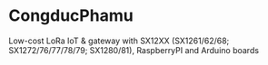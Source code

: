 # CongducPhamu
Low-cost LoRa IoT &amp; gateway with SX12XX (SX1261/62/68; SX1272/76/77/78/79; SX1280/81), RaspberryPI and Arduino boards
